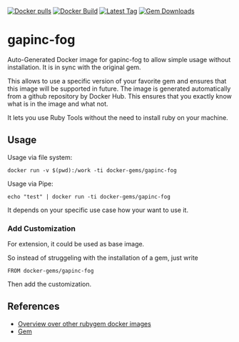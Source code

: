 [![Docker pulls](https://img.shields.io/docker/pulls/rubygem/gapinc-fog.svg)](https://hub.docker.com/r/rubygem/gapinc-fog/)
[![Docker Build](https://img.shields.io/docker/automated/rubygem/gapinc-fog.svg)](https://hub.docker.com/r/rubygem/gapinc-fog/)
[![Latest Tag](https://img.shields.io/github/tag/docker-rubygem/gapinc-fog.svg)](https://hub.docker.com/r/rubygem/gapinc-fog/)
[![Gem Downloads](https://img.shields.io/gem/dt/gapinc-fog.svg)](https://rubygems.org/gems/gapinc-fog/)
# gapinc-fog

Auto-Generated Docker image for gapinc-fog to allow simple usage without installation.
It is in sync with the original gem.

This allows to use a specific version of your favorite gem and ensures that this image will be supported in future.
The image is generated automatically from a github repository by Docker Hub.
This ensures that you exactly know what is in the image and what not.

It lets you use Ruby Tools without the need to install ruby on your machine.

## Usage

Usage via file system:

`docker run -v $(pwd):/work -ti docker-gems/gapinc-fog`

Usage via Pipe:

`echo "test" | docker run -ti docker-gems/gapinc-fog`

It depends on your specific use case how your want to use it.

### Add Customization

For extension, it could be used as base image.

So instead of struggeling with the installation of a gem, just write

`FROM docker-gems/gapinc-fog`

Then add the customization.

## References

 - [Overview over other rubygem docker images](https://github.com/thinkbot/docker-rubygem)
 - [Gem](https://rubygems.org/gems/gapinc-fog/)
